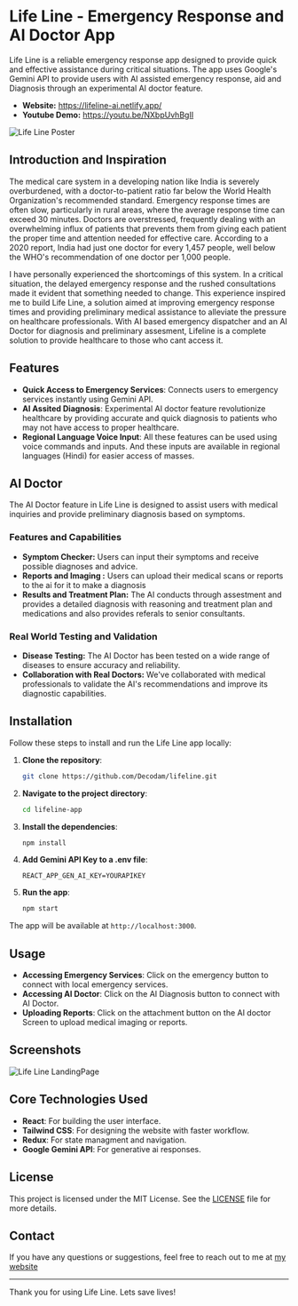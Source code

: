 # Life Line - Emergency Response and AI Doctor App
Life Line is a reliable emergency response app designed to provide quick and effective assistance during critical situations. The app uses Google's Gemini API to provide users with AI assisted emergency response, aid and Diagnosis through an experimental AI doctor feature.

- **Website:** https://lifeline-ai.netlify.app/
- **Youtube Demo:** https://youtu.be/NXbpUvhBgII

![Life Line Poster](./screenshots/poster.png)

## Introduction and Inspiration

The medical care system in a developing nation like India is severely overburdened, with a doctor-to-patient ratio far below the World Health Organization's recommended standard. Emergency response times are often slow, particularly in rural areas, where the average response time can exceed 30 minutes. Doctors are overstressed, frequently dealing with an overwhelming influx of patients that prevents them from giving each patient the proper time and attention needed for effective care. According to a 2020 report, India had just one doctor for every 1,457 people, well below the WHO's recommendation of one doctor per 1,000 people.

I have personally experienced the shortcomings of this system. In a critical situation, the delayed emergency response and the rushed consultations made it evident that something needed to change. This experience inspired me to build Life Line, a solution aimed at improving emergency response times and providing preliminary medical assistance to alleviate the pressure on healthcare professionals. With AI based emergency dispatcher and an AI Doctor for diagnosis and preliminary assesment, Lifeline is a complete solution to provide healthcare to those who cant access it.


## Features

- **Quick Access to Emergency Services**: Connects users to emergency services instantly using Gemini API.
- **AI Assited Diagnosis**: Experimental AI doctor feature revolutionize healthcare by providing accurate and quick diagnosis to patients who may not have access to proper healthcare.
- **Regional Language Voice Input**: All these features can be used using voice commands and inputs. And these inputs are available in regional languages (Hindi) for easier access of masses.

## AI Doctor
The AI Doctor feature in Life Line is designed to assist users with medical inquiries and provide preliminary diagnosis based on symptoms.

### Features and Capabilities
- **Symptom Checker:** Users can input their symptoms and receive possible diagnoses and advice.
- **Reports and Imaging :** Users can upload their medical scans or reports to the ai for it to make a diagnosis
- **Results and Treatment Plan:** The AI conducts through assestment and provides a detailed diagnosis with reasoning and treatment plan and medications and also provides referals to senior consultants.


### Real World Testing and Validation
- **Disease Testing:** The AI Doctor has been tested on a wide range of diseases to ensure accuracy and reliability.
- **Collaboration with Real Doctors:** We've collaborated with medical professionals to validate the AI's recommendations and improve its diagnostic capabilities.

## Installation

Follow these steps to install and run the Life Line app locally:

1. **Clone the repository**:
    ```sh
    git clone https://github.com/Decodam/lifeline.git
    ```

2. **Navigate to the project directory**:
    ```sh
    cd lifeline-app
    ```

3. **Install the dependencies**:
    ```sh
    npm install
    ```

3. **Add Gemini API Key to a .env file**:
    ```.env
    REACT_APP_GEN_AI_KEY=YOURAPIKEY
    ```

4. **Run the app**:
    ```sh
    npm start
    ```

The app will be available at `http://localhost:3000`.

## Usage

- **Accessing Emergency Services**: Click on the emergency button to connect with local emergency services.
- **Accessing AI Doctor**: Click on the AI Diagnosis button to connect with AI Doctor.
- **Uploading Reports**: Click on the attachment button on the AI doctor Screen to upload medical imaging or reports.


## Screenshots

![Life Line LandingPage](./screenshots/landing.png)

## Core Technologies Used

- **React**: For building the user interface.
- **Tailwind CSS**: For designing the website with faster workflow.
- **Redux**: For state managment and navigation.
- **Google Gemini API**: For generative ai responses.


## License

This project is licensed under the MIT License. See the [LICENSE](LICENSE) file for more details.

## Contact

If you have any questions or suggestions, feel free to reach out to me at <a href="arghya-mondal-work.netlify.app">my website</a>

---

Thank you for using Life Line. Lets save lives!
